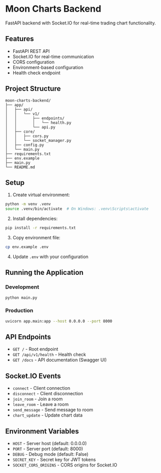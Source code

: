 # Moon Charts Backend

FastAPI backend with Socket.IO for real-time trading chart functionality.

## Features

- FastAPI REST API
- Socket.IO for real-time communication
- CORS configuration
- Environment-based configuration
- Health check endpoint

## Project Structure

```
moon-charts-backend/
├── app/
│   ├── api/
│   │   └── v1/
│   │       ├── endpoints/
│   │       │   └── health.py
│   │       └── api.py
│   ├── core/
│   │   ├── cors.py
│   │   └── socket_manager.py
│   ├── config.py
│   └── main.py
├── requirements.txt
├── env.example
├── main.py
└── README.md
```

## Setup

1. Create virtual environment:

```bash
python -m venv .venv
source .venv/bin/activate  # On Windows: .venv\Scripts\activate
```

2. Install dependencies:

```bash
pip install -r requirements.txt
```

3. Copy environment file:

```bash
cp env.example .env
```

4. Update `.env` with your configuration

## Running the Application

### Development

```bash
python main.py
```

### Production

```bash
uvicorn app.main:app --host 0.0.0.0 --port 8000
```

## API Endpoints

- `GET /` - Root endpoint
- `GET /api/v1/health` - Health check
- `GET /docs` - API documentation (Swagger UI)

## Socket.IO Events

- `connect` - Client connection
- `disconnect` - Client disconnection
- `join_room` - Join a room
- `leave_room` - Leave a room
- `send_message` - Send message to room
- `chart_update` - Update chart data

## Environment Variables

- `HOST` - Server host (default: 0.0.0.0)
- `PORT` - Server port (default: 8000)
- `DEBUG` - Debug mode (default: False)
- `SECRET_KEY` - Secret key for JWT tokens
- `SOCKET_CORS_ORIGINS` - CORS origins for Socket.IO
